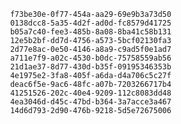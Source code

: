 
                f73be30e-0f77-454a-aa29-69e9b3a73d50
                0138dcc8-5a35-4d2f-ad0d-fc8579d41725
                b05a7c40-fee3-485b-8a08-8ba41c58b131
                12e5b2bf-dd7d-4756-a573-5bcf02130fa3
                2d77e8ac-0e50-4146-a8a9-c9ad5f0e1ad7
                a711e7f9-a02c-4530-b0dc-75758559ab56
                21d1ae37-8d77-430d-b35f-09195346353b
                4e1975e2-3fa8-405f-a6da-d4a706c5c27f
                deac6f5e-9ac6-48fc-a07b-7203266717b4
                41251526-202c-40e4-9209-112c8083dd48
                4ea3046d-d45c-47bd-b364-3a7acce3a467
                14d6d793-2d90-476b-9218-5d5e72675006
                